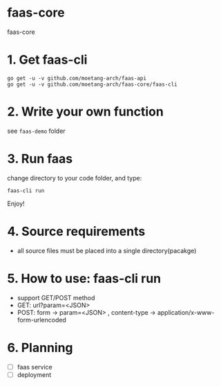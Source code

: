 # faas-core
faas-core

# 1. Get faas-cli

```
go get -u -v github.com/moetang-arch/faas-api
go get -u -v github.com/moetang-arch/faas-core/faas-cli
```

# 2. Write your own function

see `faas-demo` folder

# 3. Run faas

change directory to your code folder, and type:

```
faas-cli run
```

Enjoy!

# 4. Source requirements

* all source files must be placed into a single directory(pacakge)

# 5. How to use: faas-cli run

* support GET/POST method
* GET: url?param=&lt;JSON&gt;
* POST: form -> param=&lt;JSON&gt; , content-type -> application/x-www-form-urlencoded

# 6. Planning

* [ ] faas service
* [ ] deployment
